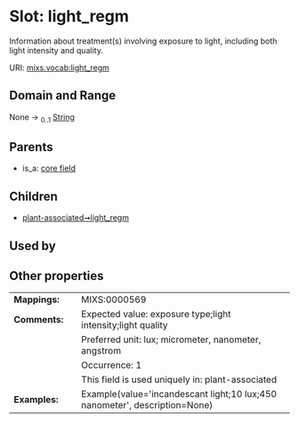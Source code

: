 
# Slot: light_regm


Information about treatment(s) involving exposure to light, including both light intensity and quality.

URI: [mixs.vocab:light_regm](https://w3id.org/mixs/vocab/light_regm)


## Domain and Range

None &#8594;  <sub>0..1</sub> [String](types/String.md)

## Parents

 *  is_a: [core field](core_field.md)

## Children

 *  [plant-associated➞light_regm](plant_associated_light_regm.md)

## Used by


## Other properties

|  |  |  |
| --- | --- | --- |
| **Mappings:** | | MIXS:0000569 |
| **Comments:** | | Expected value: exposure type;light intensity;light quality |
|  | | Preferred unit: lux; micrometer, nanometer, angstrom |
|  | | Occurrence: 1 |
|  | | This field is used uniquely in: plant-associated |
| **Examples:** | | Example(value='incandescant light;10 lux;450 nanometer', description=None) |


